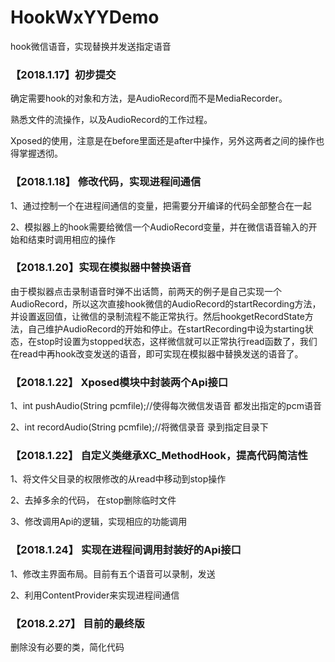 # HookWxYYDemo

hook微信语音，实现替换并发送指定语音

### 【2018.1.17】初步提交

确定需要hook的对象和方法，是AudioRecord而不是MediaRecorder。

熟悉文件的流操作，以及AudioRecord的工作过程。

Xposed的使用，注意是在before里面还是after中操作，另外这两者之间的操作也得掌握透彻。


### 【2018.1.18】 修改代码，实现进程间通信

1、通过控制一个在进程间通信的变量，把需要分开编译的代码全部整合在一起

2、模拟器上的hook需要给微信一个AudioRecord变量，并在微信语音输入的开始和结束时调用相应的操作

###  【2018.1.20】实现在模拟器中替换语音

由于模拟器点击录制语音时弹不出话筒，前两天的例子是自己实现一个AudioRecord，所以这次直接hook微信的AudioRecord的startRecording方法，并设置返回值，让微信的录制流程不能正常执行。然后hookgetRecordState方法，自己维护AudioRecord的开始和停止。在startRecording中设为starting状态，在stop时设置为stopped状态，这样微信就可以正常执行read函数了，我们在read中再hook改变发送的语音，即可实现在模拟器中替换发送的语音了。



### 【2018.1.22】 Xposed模块中封装两个Api接口

1、int pushAudio(String pcmfile);//使得每次微信发语音 都发出指定的pcm语音

2、int recordAudio(String pcmfile);//将微信录音 录到指定目录下

### 【2018.1.22】 自定义类继承XC_MethodHook，提高代码简洁性

1、将文件父目录的权限修改的从read中移动到stop操作

2、去掉多余的代码， 在stop删除临时文件

3、修改调用Api的逻辑，实现相应的功能调用

### 【2018.1.24】 实现在进程间调用封装好的Api接口

1、修改主界面布局。目前有五个语音可以录制，发送

2、利用ContentProvider来实现进程间通信

### 【2018.2.27】 目前的最终版

删除没有必要的类，简化代码
